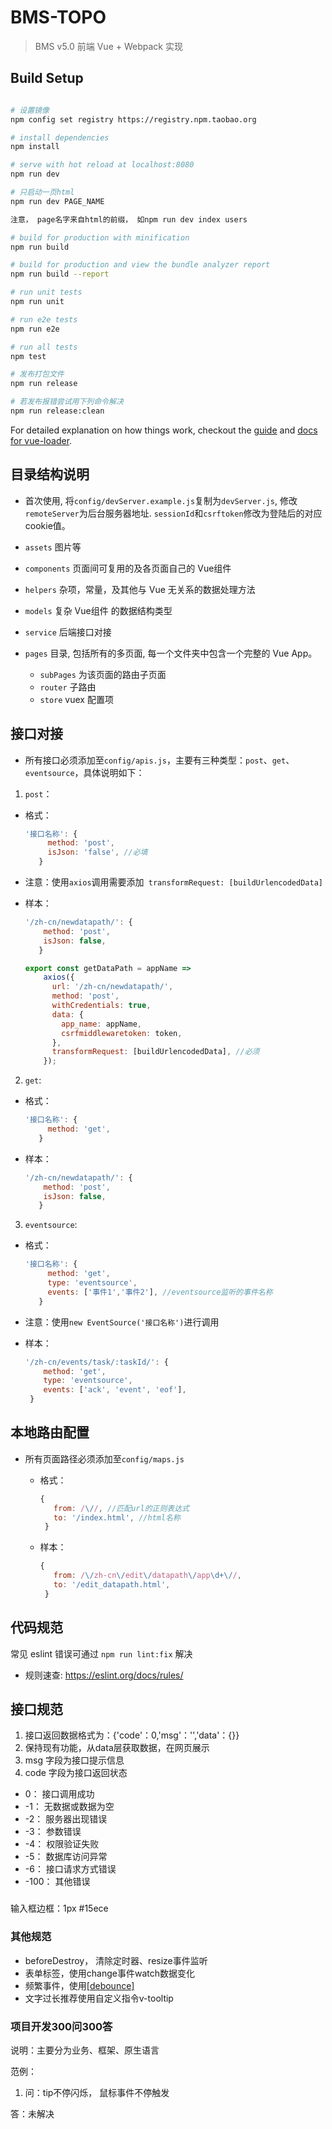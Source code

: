 # BMS-TOPO

> BMS v5.0 前端 Vue + Webpack 实现

## Build Setup

``` bash

# 设置镜像
npm config set registry https://registry.npm.taobao.org

# install dependencies
npm install

# serve with hot reload at localhost:8080
npm run dev

# 只启动一页html
npm run dev PAGE_NAME

注意， page名字来自html的前缀， 如npm run dev index users

# build for production with minification
npm run build

# build for production and view the bundle analyzer report
npm run build --report

# run unit tests
npm run unit

# run e2e tests
npm run e2e

# run all tests
npm test

# 发布打包文件
npm run release

# 若发布报错尝试用下列命令解决
npm run release:clean
```

For detailed explanation on how things work, checkout the [guide](http://vuejs-templates.github.io/webpack/) and [docs for vue-loader](http://vuejs.github.io/vue-loader).


## 目录结构说明

* 首次使用, 将`config/devServer.example.js`复制为`devServer.js`, 修改`remoteServer`为后台服务器地址. `sessionId`和`csrftoken`修改为登陆后的对应cookie值。

* `assets` 图片等

* `components` 页面间可复用的及各页面自己的 Vue组件

* `helpers` 杂项，常量，及其他与 Vue 无关系的数据处理方法

* `models` 复杂 Vue组件 的数据结构类型

* `service` 后端接口对接

* `pages` 目录, 包括所有的多页面, 每一个文件夹中包含一个完整的 Vue App。

  + `subPages` 为该页面的路由子页面
  + `router` 子路由
  + `store` vuex 配置项
  
## 接口对接
* 所有接口必须添加至`config/apis.js`，主要有三种类型：`post`、`get`、`eventsource`，具体说明如下：
1. `post`：  
  + 格式：  

    ```javascript
    '接口名称': {
         method: 'post',
         isJson: 'false', //必填
       }
    ```  
  
  + 注意：使用`axios`调用需要添加` transformRequest: [buildUrlencodedData]`  
  + 样本：  
  
    ```javascript
    '/zh-cn/newdatapath/': {
        method: 'post',
        isJson: false,
       }
    ```
  
    ```javascript
    export const getDataPath = appName =>
        axios({
          url: '/zh-cn/newdatapath/',
          method: 'post',
          withCredentials: true,
          data: {
            app_name: appName,
            csrfmiddlewaretoken: token,
          },
          transformRequest: [buildUrlencodedData], //必须
        });
    ```  
2. `get`:
  + 格式：    
  
    ```javascript
    '接口名称': {
         method: 'get',
       }
    ```  
  + 样本： 
  
    ```javascript
    '/zh-cn/newdatapath/': {
        method: 'post',
        isJson: false,
       }
    ```  
3. `eventsource`:
  + 格式：  
  
    ```javascript
    '接口名称': {
         method: 'get',
         type: 'eventsource',
         events: ['事件1','事件2'], //eventsource监听的事件名称
       }
    ```
  + 注意：使用`new EventSource('接口名称')`进行调用
  + 样本：  
  
    ```javascript
    '/zh-cn/events/task/:taskId/': {
        method: 'get',
        type: 'eventsource',
        events: ['ack', 'event', 'eof'],
     }
    ```

## 本地路由配置
* 所有页面路径必须添加至`config/maps.js`
  + 格式：
  
    ```javascript
    {
       from: /\//, //匹配url的正则表达式
       to: '/index.html', //html名称
     }
    ```
  + 样本：
  
    ```javascript
    {
       from: /\/zh-cn\/edit\/datapath\/app\d+\//,
       to: '/edit_datapath.html',
     }
    ```
    
## 代码规范

常见 eslint 错误可通过 `npm run lint:fix` 解决

* 规则速查: https://eslint.org/docs/rules/


## 接口规范

1. 接口返回数据格式为：{'code'：0,'msg'：'','data'：{}} 
2. 保持现有功能，从data层获取数据，在网页展示
3. msg 字段为接口提示信息
4. code 字段为接口返回状态 
- 0： 接口调用成功
- -1： 无数据或数据为空
- -2： 服务器出现错误
- -3： 参数错误
- -4： 权限验证失败
- -5： 数据库访问异常
- -6： 接口请求方式错误
- -100： 其他错误

### 
输入框边框：1px  #15ece
<!-- 输入框文字：   #15ece4 -->


### 其他规范
- beforeDestroy， 清除定时器、resize事件监听
- 表单标签，使用change事件watch数据变化
- 频繁事件，使用[[debounce]](https://lodash.com/docs/4.17.11#debounce)
- 文字过长推荐使用自定义指令v-tooltip

### 项目开发300问300答

说明：主要分为业务、框架、原生语言

范例： 

1. 问：tip不停闪烁， 鼠标事件不停触发

答：未解决



